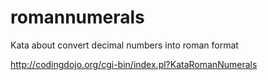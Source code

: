 # romannumerals
Kata about convert decimal numbers into roman format

http://codingdojo.org/cgi-bin/index.pl?KataRomanNumerals
